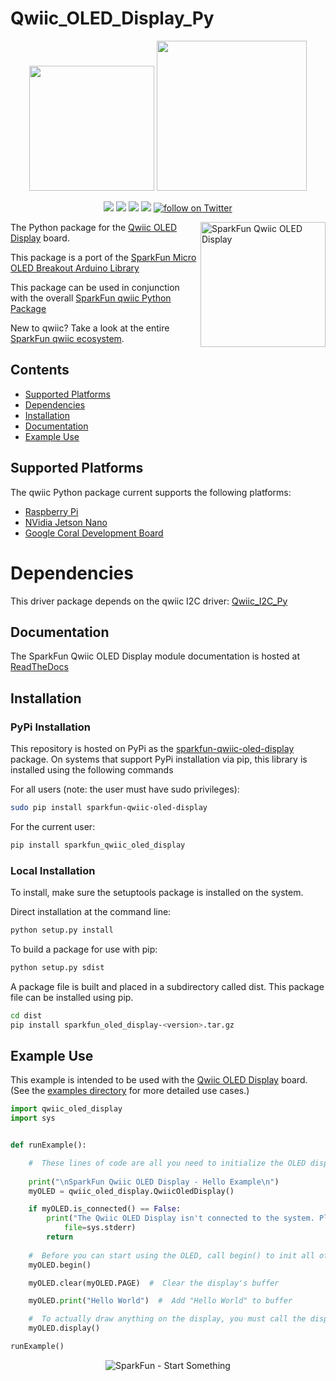 Qwiic_OLED_Display_Py
===================

<p align="center">
   <img src="https://cdn.sparkfun.com/assets/custom_pages/2/7/2/qwiic-logo-registered.jpg"  width=200>  
   <img src="https://www.python.org/static/community_logos/python-logo-master-v3-TM.png"  width=240>   
</p>
<p align="center">
	<a href="https://pypi.org/project/sparkfun-qwiic-oled-display/" alt="Package">
		<img src="https://img.shields.io/pypi/pyversions/sparkfun_qwiic_oled_display.svg" /></a>
	<a href="https://github.com/sparkfun/Qwiic_OLED_Display_Py/issues" alt="Issues">
		<img src="https://img.shields.io/github/issues/sparkfun/Qwiic_OLED_Display_Py.svg" /></a>
	<a href="https://qwiic-oled-display-py.readthedocs.io/en/latest/index.html" alt="Documentation">
		<img src="https://readthedocs.org/projects/qwiic-oled-display-py/badge/?version=latest&style=flat" /></a>
	<a href="https://github.com/sparkfun/Qwiic_OLED_Display_Py/blob/master/LICENSE" alt="License">
		<img src="https://img.shields.io/badge/license-MIT-blue.svg" /></a>
	<a href="https://twitter.com/intent/follow?screen_name=sparkfun">
        	<img src="https://img.shields.io/twitter/follow/sparkfun.svg?style=social&logo=twitter"
           	 alt="follow on Twitter"></a>
	
</p>

<img src="https://cdn.sparkfun.com//assets/parts/1/6/1/3/5/17153-SparkFun_Qwiic_OLED_Display__0.91_in__128x32_-01.jpg" align="right" width=200 alt="SparkFun Qwiic OLED Display">

The Python package for the [Qwiic OLED Display](https://www.sparkfun.com/products/17153) board.

This package is a port of the [SparkFun Micro OLED Breakout Arduino Library](https://github.com/sparkfun/SparkFun_Micro_OLED_Arduino_Library)

This package can be used in conjunction with the overall [SparkFun qwiic Python Package](https://github.com/sparkfun/Qwiic_Py)

New to qwiic? Take a look at the entire [SparkFun qwiic ecosystem](https://www.sparkfun.com/qwiic).


## Contents

* [Supported Platforms](#supported-platforms)
* [Dependencies](#dependencies)
* [Installation](#installation)
* [Documentation](#documentation)
* [Example Use](#example-use)

Supported Platforms
--------------------
The qwiic Python package current supports the following platforms:
* [Raspberry Pi](https://www.sparkfun.com/search/results?term=raspberry+pi)
* [NVidia Jetson Nano](https://www.sparkfun.com/products/15297)
* [Google Coral Development Board](https://www.sparkfun.com/products/15318)

Dependencies
================
This driver package depends on the qwiic I2C driver: 
[Qwiic_I2C_Py](https://github.com/sparkfun/Qwiic_I2C_Py)

Documentation
-------------
The SparkFun Qwiic OLED Display module documentation is hosted at [ReadTheDocs](https://qwiic-oled-display-py.readthedocs.io/en/latest/index.html)

Installation
--------------

### PyPi Installation
This repository is hosted on PyPi as the [sparkfun-qwiic-oled-display](https://pypi.org/project/sparkfun-qwiic-oled-display/) package. On systems that support PyPi installation via pip, this library is installed using the following commands

For all users (note: the user must have sudo privileges):
```sh
sudo pip install sparkfun-qwiic-oled-display
```
For the current user:

```sh
pip install sparkfun_qwiic_oled_display
```

### Local Installation
To install, make sure the setuptools package is installed on the system.

Direct installation at the command line:
```sh
python setup.py install
```

To build a package for use with pip:
```sh
python setup.py sdist
 ```
A package file is built and placed in a subdirectory called dist. This package file can be installed using pip.
```sh
cd dist
pip install sparkfun_oled_display-<version>.tar.gz
```
  
Example Use
------------
This example is intended to be used with the [Qwiic OLED Display](https://www.sparkfun.com/products/17153) board. (See the <a href="https://github.com/sparkfun/Qwiic_OLED_Display_Py/tree/main/examples">examples directory</a> for more detailed use cases.)

```python
import qwiic_oled_display
import sys


def runExample():

    #  These lines of code are all you need to initialize the OLED display and print text on the screen.
  
    print("\nSparkFun Qwiic OLED Display - Hello Example\n")
    myOLED = qwiic_oled_display.QwiicOledDisplay()

    if myOLED.is_connected() == False:
        print("The Qwiic OLED Display isn't connected to the system. Please check your connection", \
            file=sys.stderr)
        return
    
    #  Before you can start using the OLED, call begin() to init all of the pins and configure the OLED.
    myOLED.begin()

    myOLED.clear(myOLED.PAGE)  #  Clear the display's buffer

    myOLED.print("Hello World")  #  Add "Hello World" to buffer

    #  To actually draw anything on the display, you must call the display() function. 
    myOLED.display()

runExample()
```

<p align="center">
<img src="https://cdn.sparkfun.com/assets/custom_pages/3/3/4/dark-logo-red-flame.png" alt="SparkFun - Start Something">
</p>
